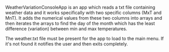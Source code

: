  WeatherVariationConsoleApp is an app which reads a txt file containing weather data and it works specifically with two specific columns (MxT and MnT).
It adds the numerical values from these two columns into arrays and then iterates the arrays to find the day of the month which has the least difference (variation) between min and max temperatures.

The weather.txt file must be present for the app to load to the main menu. If it's not found it notifies the user and then exits completely.

